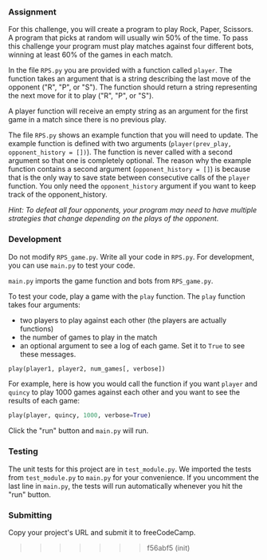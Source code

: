 ### Assignment

For this challenge, you will create a program to play Rock, Paper, Scissors. A program that picks at random will usually win 50% of the time. To pass this challenge your program must play matches against four different bots, winning at least 60% of the games in each match.

In the file `RPS.py` you are provided with a function called `player`. The function takes an argument that is a string describing the last move of the opponent ("R", "P", or "S"). The function should return a string representing the next move for it to play ("R", "P", or "S").

A player function will receive an empty string as an argument for the first game in a match since there is no previous play.

The file `RPS.py` shows an example function that you will need to update. The example function is defined with two arguments (`player(prev_play, opponent_history = [])`). The function is never called with a second argument so that one is completely optional. The reason why the example function contains a second argument (`opponent_history = []`) is because that is the only way to save state between consecutive calls of the `player` function. You only need the `opponent_history` argument if you want to keep track of the opponent_history.

_Hint: To defeat all four opponents, your program may need to have multiple strategies that change depending on the plays of the opponent._

### Development

Do not modify `RPS_game.py`. Write all your code in `RPS.py`. For development, you can use `main.py` to test your code.

`main.py` imports the game function and bots from `RPS_game.py`.

To test your code, play a game with the `play` function. The `play` function takes four arguments:

- two players to play against each other (the players are actually functions)
- the number of games to play in the match
- an optional argument to see a log of each game. Set it to `True` to see these messages.

```py
play(player1, player2, num_games[, verbose])
```

For example, here is how you would call the function if you want `player` and `quincy` to play 1000 games against each other and you want to see the results of each game:

```py
play(player, quincy, 1000, verbose=True)
```

Click the "run" button and `main.py` will run.

### Testing

The unit tests for this project are in `test_module.py`. We imported the tests from `test_module.py` to `main.py` for your convenience. If you uncomment the last line in `main.py`, the tests will run automatically whenever you hit the "run" button.

### Submitting

Copy your project's URL and submit it to freeCodeCamp.

> > > > > > > f56abf5 (init)
